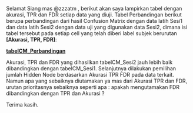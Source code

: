 Selamat Siang mas @zzzatm , berikut akan saya lampirkan tabel dengan akurasi, TPR dan FDR setiap data yang diuji.
Tabel Perbandingan berikut berupa perbandingan dari hasil Confusion Matrix dengan data latih Sesi1 dan data latih Sesi2 dengan data uji yang digunakan data Sesi2, dimana isi tabel tersebut pada setiap cell yang telah diberi label subjek berurutan **[Akurasi, TPR, FDR]**:

[**tabelCM_Perbandingan**](https://trello-attachments.s3.amazonaws.com/5875a761fec77e8b484f5d1b/5aaf96f8f343ee30e840b4bd/9cdce7dc70afc9c764f9d8d334b0dc0e/tabelCM_Perbandingan.PNG)


Akurasi, TPR dan FDR yang dihasilkan tabelCM_Sesi2 jauh lebih baik dibandingkan dengan tabelCM_Sesi1.
Selanjutnya dilakukan pemilihan jumlah Hidden Node berdasarkan Akurasi TPR FDR pada data terkait.
Namun apa yang sebaiknya diutamakan ya mas dari Akurasi TPR dan FDR, urutan prioritasnya sebaiknya seperti apa : apakah mengutamakan FDR dibandingkan dengan TPR dan Akurasi ?

Terima kasih.